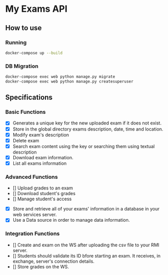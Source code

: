 # My Exams API

## How to use
### Running
```bash
docker-compose up --build
```

### DB Migration
```bash
docker-compose exec web python manage.py migrate
docker-compose exec web python manage.py createsuperuser
```

## Specifications
### Basic Functions
- [X] Generates a unique key for the new uploaded exam if it does not exist.
- [X] Store in the global directory exams description, date, time and location.
- [X] Modify exam's description
- [X] Delete exam
- [X] Search exam content using the key or searching them using textual description
- [X] Download exam information.
- [x] List all exams information

### Advanced Functions
- [] Upload grades to an exam
- [] Download student's grades
- [] Manage student's access
- [X] Store and retrieve all of your exams' information in a database in your web services server.
- [X] Use a Data source in order to manage data information.

### Integration Functions
- [] Create and exam on the WS after uploading the csv file to your RMI server.
- [] Students should validate its ID bfore starting an exam. It receives, in exchange, server's connection details.
- [] Store grades on the WS.